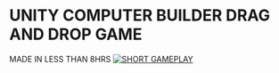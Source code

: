 # UNITY COMPUTER BUILDER DRAG AND DROP GAME
MADE IN LESS THAN 8HRS
[![SHORT GAMEPLAY](https://img.youtube.com/vi/nTQUwghvy5Q/default.jpg)](https://youtu.be/nTQUwghvy5Q)
